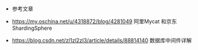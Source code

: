 


- 参考文章

- https://my.oschina.net/u/4318872/blog/4281049 阿里Mycat 和京东ShardingSphere
- https://blog.csdn.net/zl1zl2zl3/article/details/88814140 数据库中间件详解

